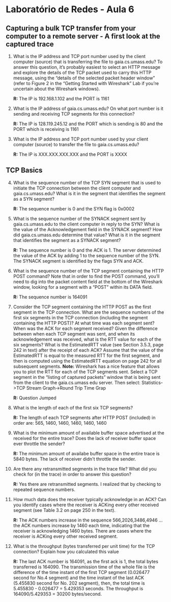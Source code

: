 # Laboratório de Redes - Aula 6

## Capturing a bulk TCP transfer from your computer to a remote server - A first look at the captured trace

1. What is the IP address and TCP port number used by the client computer (source) that is transferring the file to gaia.cs.umass.edu? To answer this question, it’s probably easiest to select an HTTP message and explore the details of the TCP packet used to carry this HTTP message, using the “details of the selected packet header window” (refer to Figure 2 in the “Getting Started with Wireshark” Lab if you’re uncertain about the Wireshark windows).

   **R:** The IP is 192.168.1.102 and the PORT is 1161

2. What is the IP address of gaia.cs.umass.edu? On what port number is it sending and receiving TCP segments for this connection?

   **R:** The IP is 128.119.245.12 and the PORT which is sending is 80 and the PORT which is receiving is 1161

3. What is the IP address and TCP port number used by your client computer (source) to transfer the file to gaia.cs.umass.edu?

    **R:** The IP is XXX.XXX.XXX.XXX and the PORT is XXXX

## TCP Basics

4. What is the sequence number of the TCP SYN segment that is used to initiate the TCP connection between the client computer and gaia.cs.umass.edu? What is it in the segment that identifies the segment as a SYN segment?

    **R:** The sequence number is 0 and the SYN flag is 0x0002

5. What is the sequence number of the SYNACK segment sent by gaia.cs.umass.edu to the client computer in reply to the SYN? What is the value of the Acknowledgement field in the SYNACK segment? How did gaia.cs.umass.edu determine that value? What is it in the segment that identifies the segment as a SYNACK segment?

    **R:** The sequence number is 0 and the ACK is 1. The server determined the value of the ACK by adding 1 to the sequence number of the SYN. The SYNACK segment is identified by the flags SYN and ACK.

6. What is the sequence number of the TCP segment containing the HTTP POST command? Note that in order to find the POST command, you’ll need to dig into the packet content field at the bottom of the Wireshark window, looking for a segment with a “POST” within its DATA field.

    **R:** The sequence number is 164091

7. Consider the TCP segment containing the HTTP POST as the first segment in the TCP connection. What are the sequence numbers of the first six segments in the TCP connection (including the segment containing the HTTP POST)? At what time was each segment sent? When was the ACK for each segment received? Given the difference between when each TCP segment was sent, and when its acknowledgement was received, what is the RTT value for each of the six segments? What is the EstimatedRTT value (see Section 3.5.3, page 242 in text) after the receipt of each ACK? Assume that the value of the EstimatedRTT is equal to the measured RTT for the first segment, and then is computed using the EstimatedRTT equation on page 242 for all subsequent segments. **Note:** Wireshark has a nice feature that allows you to plot the RTT for each of the TCP segments sent. Select a TCP segment in the “listing of captured packets” window that is being sent from the client to the gaia.cs.umass edu server. Then select: Statistics->TCP Stream Graph->Round Trip Time Grap

    **R:** Question Jumped

8. What is the length of each of the first six TCP segments?

    **R:** The length of each TCP segments after HTTP POST (included) in order are: 565, 1460, 1460, 1460, 1460, 1460

9. What is the minimum amount of available buffer space advertised at the received for the entire trace? Does the lack of receiver buffer space ever throttle the sender?

    **R:** The minimum amount of availabe buffer space in the entire trace is 5840 bytes. The lack of receiver didn't throttle the sender.

10. Are there any retransmitted segments in the trace file? What did you check for (in the trace) in order to answer this question?

    **R:** Yes there are retransmitted segments. I realized that by checking to repeated sequence numbers.

11. How much data does the receiver typically acknowledge in an ACK? Can you identify cases where the receiver is ACKing every other received segment (see Table 3.2 on page 250 in the text).

    **R:** The ACK numbers increase in the sequence 566,2026,3486,4946 ... the ACK numbers increase by 1460 each time, indicating that the receiver is acknowledging 1460 bytes. There are cases where the receiver is ACKing every other received segment.

12. What is the throughput (bytes transferred per unit time) for the TCP connection? Explain how you calculated this value

    **R:** The last ACK number is 164091, as the first ack is 1, the total bytes transferred is 164090. The transmission time of the whole file is the difference of the time instant of the first TCP segment (0.026477 second for No.4 segment) and the time instant of the last ACK (5.455830 second for No. 202 segment), then, the total time is 5.455830 - 0.026477 = 5.429353 seconds. The throughput is 164090/5.429353 = 30200 bytes/second.
